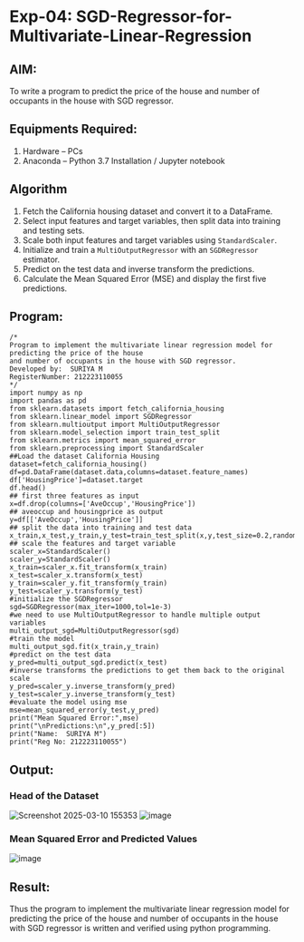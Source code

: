 # Exp-04: SGD-Regressor-for-Multivariate-Linear-Regression

## AIM:
To write a program to predict the price of the house and number of occupants in the house with SGD regressor.

## Equipments Required:
1. Hardware – PCs
2. Anaconda – Python 3.7 Installation / Jupyter notebook

## Algorithm
1. Fetch the California housing dataset and convert it to a DataFrame.
2. Select input features and target variables, then split data into training and testing sets.
3. Scale both input features and target variables using `StandardScaler`.
4. Initialize and train a `MultiOutputRegressor` with an `SGDRegressor` estimator.
5. Predict on the test data and inverse transform the predictions.
6. Calculate the Mean Squared Error (MSE) and display the first five predictions.


## Program:
```
/*
Program to implement the multivariate linear regression model for predicting the price of the house
and number of occupants in the house with SGD regressor.
Developed by:  SURIYA M
RegisterNumber: 212223110055
*/
import numpy as np
import pandas as pd
from sklearn.datasets import fetch_california_housing
from sklearn.linear_model import SGDRegressor
from sklearn.multioutput import MultiOutputRegressor
from sklearn.model_selection import train_test_split
from sklearn.metrics import mean_squared_error
from sklearn.preprocessing import StandardScaler
##Load the dataset California Housing
dataset=fetch_california_housing()
df=pd.DataFrame(dataset.data,columns=dataset.feature_names)
df['HousingPrice']=dataset.target
df.head()
## first three features as input
x=df.drop(columns=['AveOccup','HousingPrice'])
## aveoccup and housingprice as output
y=df[['AveOccup','HousingPrice']]
## split the data into training and test data
x_train,x_test,y_train,y_test=train_test_split(x,y,test_size=0.2,random_state=42)
## scale the features and target variable
scaler_x=StandardScaler()
scaler_y=StandardScaler()
x_train=scaler_x.fit_transform(x_train)
x_test=scaler_x.transform(x_test)
y_train=scaler_y.fit_transform(y_train)
y_test=scaler_y.transform(y_test)
#initialize the SGDRegressor
sgd=SGDRegressor(max_iter=1000,tol=1e-3)
#we need to use MultiOutputRegressor to handle multiple output variables
multi_output_sgd=MultiOutputRegressor(sgd)
#train the model
multi_output_sgd.fit(x_train,y_train)
#predict on the test data
y_pred=multi_output_sgd.predict(x_test)
#inverse transforms the predictions to get them back to the original scale
y_pred=scaler_y.inverse_transform(y_pred)
y_test=scaler_y.inverse_transform(y_test)
#evaluate the model using mse
mse=mean_squared_error(y_test,y_pred)
print("Mean Squared Error:",mse)
print("\nPredictions:\n",y_pred[:5])
print("Name:  SURIYA M")
print("Reg No: 212223110055")
```

## Output:

### Head of the Dataset
![Screenshot 2025-03-10 155353](https://github.com/user-attachments/assets/cc9cc1a6-dc68-4bb4-b67f-27eaed1a18fe)
![image](https://github.com/user-attachments/assets/143d1a31-3f03-441d-92f9-2f4178ee6bc8)

### Mean Squared Error and Predicted Values
![image](https://github.com/user-attachments/assets/a07dfda4-8dd7-4808-b644-20930e786a06)

## Result:

Thus the program to implement the multivariate linear regression model for predicting the price of the house and number of occupants in the house with SGD regressor is written and verified using python programming.
